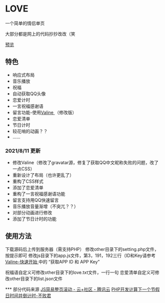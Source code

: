  # LOVE

一个简单的情侣单页


大部分都是网上的代码抄抄改改（笑


[预览](https://chenyuhan.panjianhao.top)


## 特色
* 响应式布局
* 音乐播放
* 祝福
* 自动获取QQ头像
* 恋爱计时
* 一言祝福感谢语
* 留言功能-使用[Valine ](https://valine.js.org/)（修改版）
* 恋爱清单
* 节日计时
* 较花哨的动画？？
* ......


### 2021/8/11 更新
* 修改Valine（修改了gravatar源，修复了获取QQ中文昵称失败的问题，改了一点CSS）
* 重新设计了布局（也许更乱了）
* 重构了CSS样式
* 添加了恋爱清单
* 重构了一言祝福感谢语功能
* 留言支持用QQ快速留言
* 音乐播放音量渐增（不突兀？？）
* 对部分动画进行修改
* 添加了节日计时的功能


## 使用方法
下载源码后上传到服务器（需支持PHP）
修改other目录下的setting.php文件，按提示即可
修改js目录下的app.js文件，第3，191，192三行（ID和Key请参考[Valine-快速开始 ](https://valine.js.org/quickstart.html)中的 “获取APP ID 和 APP Key”


祝福语自定义可修改other目录下的love.txt文件，一行一句
恋爱清单自定义可修改other目录下的list.json文件


*** 部分代码来源
[JS简易整页滚动 - 云+社区 - 腾讯云](https://cloud.tencent.com/developer/article/1685617)
[PHP开发计算下一个节假日时间并倒计时-不败君](https://www.bubaijun.com/page.php?id=148)